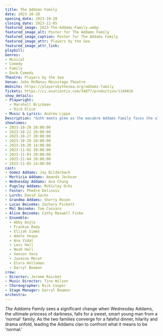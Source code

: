 ```yaml
---
title: The Addams Family
date: 2023-10-20
opening_date: 2023-10-20
closing_date: 2023-11-05
featured_image: 2023-The-Addams-Family.webp
featured_image_alt: Poster for The Addams Family
featured_image_caption: Poster for The Addams Family
featured_image_attr: Players by the Sea
featured_image_attr_link: 
playbill:
Genres:
- Musical
- Comedy
- Family
- Dark Comedy
Theatre: Players by the Sea
Venue: John McManus Mainstage Theatre
Website: https://playersbythesea.org/addams-family
Tickets: https://ci.ovationtix.com/34877/production/1149816
show_details: 
- Playwright: 
  - Marshall Brickman
  - Rick Elice
- Music & Lyrics: Andrew Lippa
Description: "Goth meets glee as the macabre Addams Family faces the ultimate horror: daughter Wednesday's 'normal' boyfriend."
showtimes:
- 2023-10-20 20:00:00
- 2023-10-21 20:00:00
- 2023-10-27 20:00:00
- 2023-10-28 20:00:00
- 2023-10-29 14:00:00
- 2023-11-02 20:00:00
- 2023-11-03 20:00:00
- 2023-11-04 20:00:00
- 2023-11-05 14:00:00
cast:
- Gomez Addams: Jay Bilderback
- Morticia Addams: Amanda Jackson
- Wednesday Addams: Ava Chung
- Pugsley Addams: McKinley Ochs
- Fester: Phedre Delinois
- Lurch: David Sacks
- Grandma Addams: Sherry Rosen
- Lucas Beineke: Zachary Pickett
- Mal Beineke: Tom Cassaro
- Alice Beineke: Cathy Maxwell Finke
- Ensemble:
  - Abby Doyle
  - Frankie Rady
  - Elijah Simms
  - Adele Vespa
  - Ana Vidal
  - Lexi Hall
  - Noah Hall
  - Vanson Voce
  - Jazmine Moret
  - Elora Holloman
  - Darryl Beamon
crew:
- Director: Jereme Raicket
- Music Director: Tina Wilson
- Choreographer: Nick Cooper
- Stage Manager: Darryl Beamon
orchestra:
---
```

*The Addams Family* sees a significant change when Wednesday Addams, the ultimate princess of darkness, falls for a sweet, smart young man from a 'normal' family. As the two families converge for a fateful dinner, hilarity and drama unfold, leading the Addams clan to confront what it means to be 'normal.'
